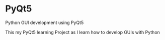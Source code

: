 # PyQt5
Python GUI development using PyQt5

This my PyQt5 learning Project as I learn how to develop GUIs with Python
